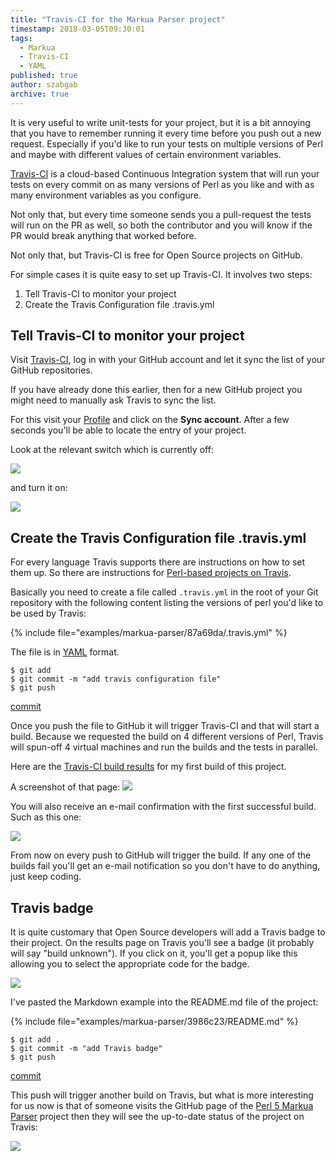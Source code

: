 ```yaml
---
title: "Travis-CI for the Markua Parser project"
timestamp: 2018-03-05T09:30:01
tags:
  - Markua
  - Travis-CI
  - YAML
published: true
author: szabgab
archive: true
---
```



It is very useful to write unit-tests for your project, but it is a bit annoying that you have to remember running it every time before you push out a new request. Especially if you'd like to run your tests on multiple versions of Perl and maybe with different values of certain environment variables.

[Travis-CI](https://travis-ci.org/) is a cloud-based Continuous Integration system that will run your tests on every commit
on as many versions of Perl as you like and with as many environment variables as you configure.

Not only that, but every time someone sends you a pull-request the tests will run on the PR as well, so both the contributor and you will
know if the PR would break anything that worked before.

Not only that, but Travis-CI is free for Open Source projects on GitHub.


For simple cases it is quite easy to set up Travis-CI. It involves two steps:

1. Tell Travis-CI to monitor your project
1. Create the Travis Configuration file .travis.yml

## Tell Travis-CI to monitor your project

Visit [Travis-CI](https://travis-ci.org/), log in with your GitHub account and let it sync the list of your GitHub repositories.

If you have already done this earlier, then for a new GitHub project you might need to manually ask Travis to sync the list.

For this visit your [Profile](https://travis-ci.org/profile/) and click on the **Sync account**. After a few seconds you'll
be able to locate the entry of your project.

Look at the relevant switch which is currently off:

![](img/travis-markua-parser-off.png)

and turn it on:

![](img/travis-markua-parser-on.png)

## Create the Travis Configuration file .travis.yml

For every language Travis supports there are instructions on how to set them up.
So there are instructions for [Perl-based projects on Travis](https://docs.travis-ci.com/user/languages/perl/).

Basically you need to create a file called `.travis.yml` in the root of your Git repository with the following content
listing the versions of perl you'd like to be used by Travis:

{% include file="examples/markua-parser/87a69da/.travis.yml" %}

The file is in [YAML](/yaml) format.

```
$ git add
$ git commit -m "add travis configuration file"
$ git push
```

[commit](https://github.com/szabgab/perl5-markua-parser/commit/87a69da4c3c8ec459a6cb0554f577694f996eb1a)

Once you push the file to GitHub it will trigger Travis-CI and that will start a build. Because we requested the build
on 4 different versions of Perl, Travis will spun-off 4 virtual machines and run the builds and the tests in parallel.

Here are the [Travis-CI build results](https://travis-ci.org/szabgab/perl5-markua-parser/builds/348268435) for my first build
of this project.

A screenshot of that page: ![](img/travis-markua-parser-first-success.png)

You will also receive an e-mail confirmation with the first successful build. Such as this one:

![](img/travis-markua-parser-first-success-email.png)

From now on every push to GitHub will trigger the build. If any one of the builds fail you'll get an e-mail notification
so you don't have to do anything, just keep coding.

## Travis badge

It is quite customary that Open Source developers will add a Travis badge to their project. On the results page on Travis
you'll see a badge (it probably will say "build unknown"). If you click on it, you'll get a popup like this allowing you to select
the appropriate code for the badge.

![](img/travis-markua-parser-badge-selector.png)

I've pasted the Markdown example into the README.md file of the project:

{% include file="examples/markua-parser/3986c23/README.md" %}

```
$ git add .
$ git commit -m "add Travis badge"
$ git push
```

[commit](https://github.com/szabgab/perl5-markua-parser/commit/3986c230ed82f7575789db7a0e1f00177c6fe656)

This push will trigger another build on Travis, but what is more interesting for us now is that of someone visits the GitHub page
of the [Perl 5 Markua Parser](https://github.com/szabgab/perl5-markua-parser) project then they will see the up-to-date status
of the project on Travis:

![](img/travis-markua-parser-success-badge.png)



